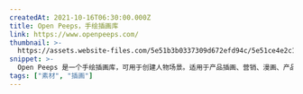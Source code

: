 ```yaml
---
createdAt: 2021-10-16T06:30:00.000Z
title: Open Peeps，手绘插画库
link: https://www.openpeeps.com/
thumbnail: >-
  https://assets.website-files.com/5e51b3b0337309d672efd94c/5e51ce4e2c16e82ce80d8b42_icon.png
snippet: >-
  Open Peeps 是一个手绘插画库，可用于创建人物场景。适用于产品插画、营销、漫画、产品状态、用户流程、角色、故事板、派对邀请等。
tags: ["素材", "插画"]
---
```

